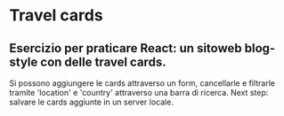 # Travel cards
Esercizio per praticare React: un sitoweb blog-style con delle travel cards.
-
Si possono aggiungere le cards attraverso un form, cancellarle e filtrarle tramite 'location' e 'country' attraverso una barra di ricerca.
Next step: salvare le cards aggiunte in un server locale.
